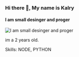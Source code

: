 ### Hi there 👋, My name is Kalry
#### I am small desinger and proger
![I am small desinger and proger](https://img.shields.io/badge/i_am_2-years_old-green)

im a 2 years old.

Skills: NODE, PYTHON
